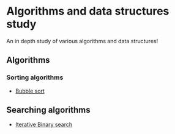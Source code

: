 # Algorithms and data structures study
An in depth study of various algorithms and data structures!

## Algorithms
### Sorting algorithms
* [Bubble sort](https://github.com/kimypham/algo-data/blob/main/sorting/bubble_sort.py)

## Searching algorithms
* [Iterative Binary search](https://github.com/kimypham/algo-data/blob/main/searching/binary_search.py)
